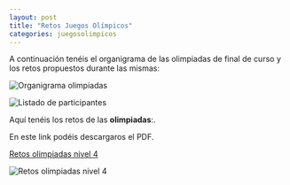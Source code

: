 ```yaml
---
layout: post
title: "Retos Juegos Olímpicos"
categories: juegosolimpicos
---
```


A continuación tenéis el organigrama de las olimpiadas de final de curso y los retos propuestos durante las mismas:

![Organigrama olimpiadas](https://danieledufis.github.io/images_text/ORGANIGRAMA%20Y%20PUNTUACI%C3%93N_page-0001.jpg)

![Listado de participantes](https://danieledufis.github.io/images_text/LISTADO%20DE%20PARTICIPANTES_page-0001.jpg)

Aquí tenéis los retos de las **olimpiadas**:.

En este link podéis descargaros el PDF.

[Retos olimpiadas nivel 4](https://danieledufis.github.io/pdfs/Olimpiadas-retos-4.pdf)

![Retos olimpiadas nivel 4](https://danieledufis.github.io/images_text/Olimpiadas-retos-4_page-0001.jpg)



[Retos olimpiadas nivel 4]:../../pdfs/Olimpiadas-retos-4.pdf
